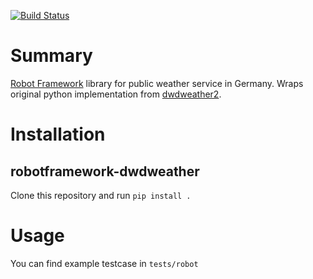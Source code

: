 [![Build Status](https://travis-ci.org/Noordsestern/robotframework-dwdweather.svg?branch=staging)](https://travis-ci.org/Noordsestern/robotframework-dwdweather)

# Summary
[Robot Framework](https://github.com/robotframework/robotframework) library for public weather service in Germany. Wraps original python implementation from [dwdweather2](https://github.com/hiveeyes/dwdweather2).

# Installation
## robotframework-dwdweather
Clone this repository and run `pip install .`

# Usage
You can find example testcase in `tests/robot`
